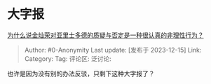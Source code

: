 # 大字报
[为什么说金灿荣对亚里士多德的质疑与否定是一种很认真的非理性行为？](https://www.zhihu.com/question/634789130/answer/3326688578)

> Author: #0-Anonymity
> Last update: [发布于 2023-12-15]
> Link:
> Category: 
> Tag:
> 评论区:
> 泛讨论:

也许是因为没有别的办法反驳，只剩下这种大字报了？
